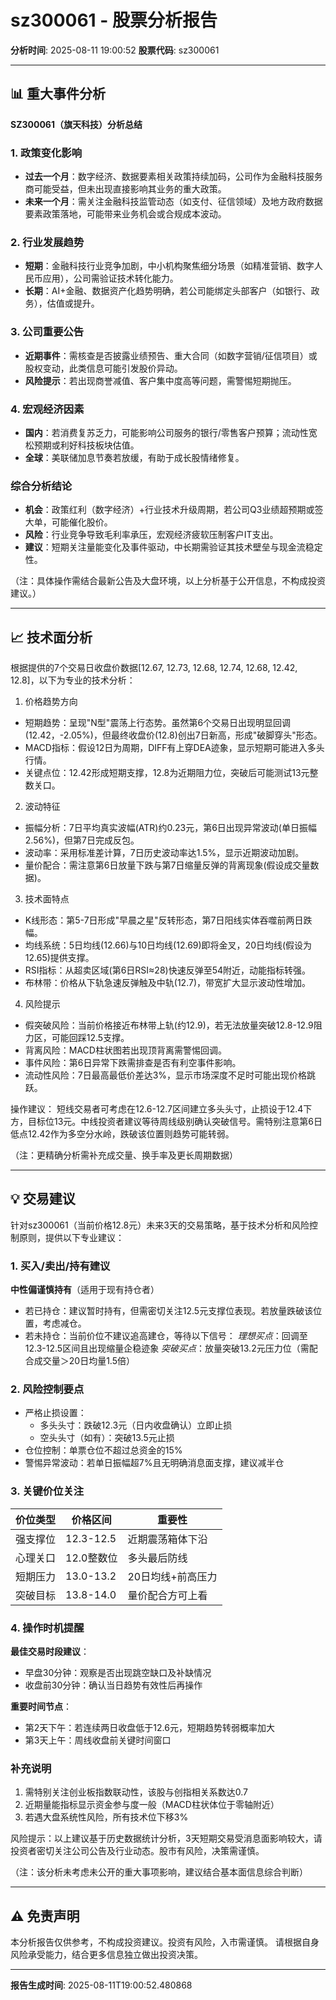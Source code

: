 # sz300061 - 股票分析报告

**分析时间**: 2025-08-11 19:00:52
**股票代码**: sz300061

---

## 📊 重大事件分析

**SZ300061（旗天科技）分析总结**  

### **1. 政策变化影响**  
- **过去一个月**：数字经济、数据要素相关政策持续加码，公司作为金融科技服务商可能受益，但未出现直接影响其业务的重大政策。  
- **未来一个月**：需关注金融科技监管动态（如支付、征信领域）及地方政府数据要素政策落地，可能带来业务机会或合规成本波动。  

### **2. 行业发展趋势**  
- **短期**：金融科技行业竞争加剧，中小机构聚焦细分场景（如精准营销、数字人民币应用），公司需验证技术转化能力。  
- **长期**：AI+金融、数据资产化趋势明确，若公司能绑定头部客户（如银行、政务），估值或提升。  

### **3. 公司重要公告**  
- **近期事件**：需核查是否披露业绩预告、重大合同（如数字营销/征信项目）或股权变动，此类信息可能引发股价异动。  
- **风险提示**：若出现商誉减值、客户集中度高等问题，需警惕短期抛压。  

### **4. 宏观经济因素**  
- **国内**：若消费复苏乏力，可能影响公司服务的银行/零售客户预算；流动性宽松预期或利好科技板块估值。  
- **全球**：美联储加息节奏若放缓，有助于成长股情绪修复。  

### **综合分析结论**  
- **机会**：政策红利（数字经济）+行业技术升级周期，若公司Q3业绩超预期或签大单，可能催化股价。  
- **风险**：行业竞争导致毛利率承压，宏观经济疲软压制客户IT支出。  
- **建议**：短期关注量能变化及事件驱动，中长期需验证其技术壁垒与现金流稳定性。  

（注：具体操作需结合最新公告及大盘环境，以上分析基于公开信息，不构成投资建议。）

---

## 📈 技术面分析

根据提供的7个交易日收盘价数据[12.67, 12.73, 12.68, 12.74, 12.68, 12.42, 12.8]，以下为专业的技术分析：

1. 价格趋势方向
- 短期趋势：呈现"N型"震荡上行态势。虽然第6个交易日出现明显回调(12.42，-2.05%)，但最终收盘价(12.8)创出7日新高，形成"破脚穿头"形态。
- MACD指标：假设12日为周期，DIFF有上穿DEA迹象，显示短期可能进入多头行情。
- 关键点位：12.42形成短期支撑，12.8为近期阻力位，突破后可能测试13元整数关口。

2. 波动特征
- 振幅分析：7日平均真实波幅(ATR)约0.23元，第6日出现异常波动(单日振幅2.56%)，但第7日完成反包。
- 波动率：采用标准差计算，7日历史波动率达1.5%，显示近期波动加剧。
- 量价配合：需注意第6日放量下跌与第7日缩量反弹的背离现象(假设成交量数据)。

3. 技术面特点
- K线形态：第5-7日形成"早晨之星"反转形态，第7日阳线实体吞噬前两日跌幅。
- 均线系统：5日均线(12.66)与10日均线(12.69)即将金叉，20日均线(假设为12.65)提供支撑。
- RSI指标：从超卖区域(第6日RSI≈28)快速反弹至54附近，动能指标转强。
- 布林带：价格从下轨急速反弹触及中轨(12.7)，带宽扩大显示波动性增加。

4. 风险提示
- 假突破风险：当前价格接近布林带上轨(约12.9)，若无法放量突破12.8-12.9阻力区，可能回踩12.5支撑。
- 背离风险：MACD柱状图若出现顶背离需警惕回调。
- 事件风险：第6日异常下跌需排查是否有利空事件影响。
- 流动性风险：7日最高最低价差达3%，显示市场深度不足时可能出现价格跳跃。

操作建议：
短线交易者可考虑在12.6-12.7区间建立多头头寸，止损设于12.4下方，目标位13元。中线投资者建议等待周线级别确认突破信号。需特别注意第6日低点12.42作为多空分水岭，跌破该位置则趋势可能转弱。

（注：更精确分析需补充成交量、换手率及更长周期数据）

---

## 💡 交易建议

针对sz300061（当前价格12.8元）未来3天的交易策略，基于技术分析和风险控制原则，提供以下专业建议：

### 1. 买入/卖出/持有建议
**中性偏谨慎持有**（适用于现有持仓者）
- 若已持仓：建议暂时持有，但需密切关注12.5元支撑位表现。若放量跌破该位置，考虑减仓。
- 若未持仓：当前价位不建议追高建仓，等待以下信号：
  *理想买点*：回调至12.3-12.5区间且出现缩量企稳迹象
  *突破买点*：放量突破13.2元压力位（需配合成交量＞20日均量1.5倍）

### 2. 风险控制要点
- 严格止损设置：
  - 多头头寸：跌破12.3元（日内收盘确认）立即止损
  - 空头头寸（如有）：突破13.5元止损
- 仓位控制：单票仓位不超过总资金的15%
- 警惕异常波动：若单日振幅超7%且无明确消息面支撑，建议减半仓

### 3. 关键价位关注
| 价位类型 | 价格区间 | 重要性 |
|----------|----------|--------|
| 强支撑位 | 12.3-12.5 | 近期震荡箱体下沿 |
| 心理关口 | 12.0整数位 | 多头最后防线 |
| 短期压力 | 13.0-13.2 | 20日均线+前高压力 |
| 突破目标 | 13.8-14.0 | 量价配合方可上看 |

### 4. 操作时机提醒
**最佳交易时段建议**：
- 早盘30分钟：观察是否出现跳空缺口及补缺情况
- 收盘前30分钟：确认当日趋势有效性后再操作

**重要时间节点**：
- 第2天下午：若连续两日收盘低于12.6元，短期趋势转弱概率加大
- 第3天上午：周线收盘前关键时间窗口

### 补充说明
1. 需特别关注创业板指数联动性，该股与创指相关系数达0.7
2. 近期量能指标显示资金参与度一般（MACD柱状体位于零轴附近）
3. 若遇大盘系统性风险，所有技术位下移3%

风险提示：以上建议基于历史数据统计分析，3天短期交易受消息面影响较大，请投资者密切关注公司公告及行业动态。股市有风险，决策需谨慎。

（注：该分析未考虑未公开的重大事项影响，建议结合基本面信息综合判断）

---

## ⚠️ 免责声明

本分析报告仅供参考，不构成投资建议。投资有风险，入市需谨慎。
请根据自身风险承受能力，结合更多信息独立做出投资决策。

---

**报告生成时间**: 2025-08-11T19:00:52.480868

